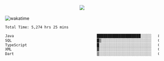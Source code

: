 <h1 align="center">
  <img src="https://readme-typing-svg.herokuapp.com/?font=Righteous&size=35&center=true&vCenter=true&width=500&height=70&duration=4000&lines=Hi!+%F0%9F%91%8B+I%27m+Ali%20Osman!;" />
</h1>


![wakatime](https://wakatime.com/share/@aliosmanoktar/3a8ffe71-6da4-4964-913b-2f09afbe53bf.svg?cache=none)
<!--START_SECTION:waka-->

```txt
Total Time: 5,274 hrs 25 mins

Java                                      ████████████████████░░░░░   80.47 %
SQL                                       █▒░░░░░░░░░░░░░░░░░░░░░░░   05.44 %
TypeScript                                █░░░░░░░░░░░░░░░░░░░░░░░░   04.40 %
XML                                       ▓░░░░░░░░░░░░░░░░░░░░░░░░   02.19 %
Dart                                      ▒░░░░░░░░░░░░░░░░░░░░░░░░   01.32 %
```

<!--END_SECTION:waka-->


